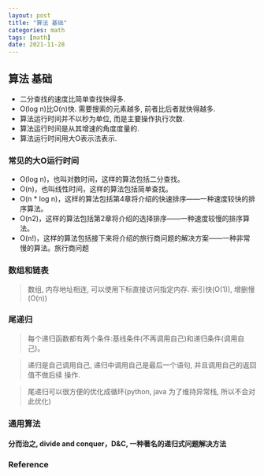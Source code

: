 ```yaml
---
layout: post
title: "算法 基础"
categories: math
tags: [math]
date: 2021-11-28
---
```


## 算法 基础

* 二分查找的速度比简单查找快得多.
* O(log n)比O(n)快. 需要搜索的元素越多, 前者比后者就快得越多.
* 算法运行时间并不以秒为单位, 而是主要操作执行次数.
* 算法运行时间是从其增速的角度度量的.
* 算法运行时间用大O表示法表示.

### 常见的大O运行时间

* O(log n)，也叫对数时间，这样的算法包括二分查找。
* O(n)，也叫线性时间，这样的算法包括简单查找。
* O(n * log n)，这样的算法包括第4章将介绍的快速排序——一种速度较快的排序算法。
* O(n2)，这样的算法包括第2章将介绍的选择排序——一种速度较慢的排序算法。
* O(n!)，这样的算法包括接下来将介绍的旅行商问题的解决方案——一种非常慢的算法。旅行商问题

### 数组和链表

> 数组, 内存地址相连, 可以使用下标直接访问指定内存. 索引快(O(1)), 增删慢(O(n))

### 尾递归

> 每个递归函数都有两个条件:基线条件(不再调用自己)和递归条件(调用自己)。

> 递归是自己调用自己, 递归中调用自己是最后一个语句, 并且调用自己的返回值不做后续
> 操作.

> 尾递归可以很方便的优化成循环(python, java 为了维持异常栈, 所以不会对此优化)

### 通用算法

#### 分而治之, divide and conquer，D&C, 一种著名的递归式问题解决方法


### Reference

